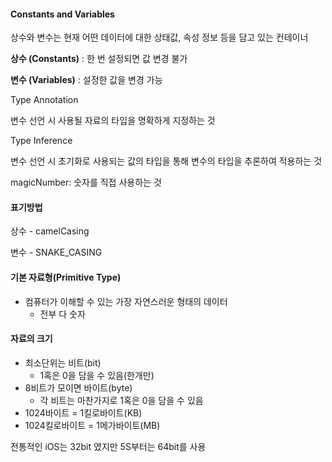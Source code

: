 #### **Constants and Variables**  

상수와 변수는 현재 어떤 데이터에 대한 상태값, 속성 정보 등을 담고 있는 컨테이너



**상수 (Constants)** : 한 번 설정되면 값 변경 불가

**변수 (Variables)** : 설정한 값을 변경 가능



Type Annotation

변수 선언 시 사용될 자료의 타입을 명확하게 지정하는 것



Type Inference

변수 선언 시 초기화로 사용되는 값의 타입을 통해 변수의 타입을 추론하여 적용하는 것



magicNumber: 숫자를 직접 사용하는 것



#### 표기방법

상수 - camelCasing 

변수 - SNAKE_CASING 



#### 기본 자료형(Primitive Type)

- 컴퓨터가 이해할 수 있는 가장 자연스러운 형태의 데이터
  - 전부 다 숫자

#### 자료의 크기

- 최소단위는 비트(bit)
  - 1혹은 0을 담을 수 있음(한개만)
- 8비트가 모이면 바이트(byte)
  - 각 비트는 마찬가지로 1혹은 0을 담을 수 있음
- 1024바이트 = 1킬로바이트(KB)
- 1024킬로바이트 = 1메가바이트(MB)



전통적인 iOS는 32bit 였지만 5S부터는 64bit를 사용  